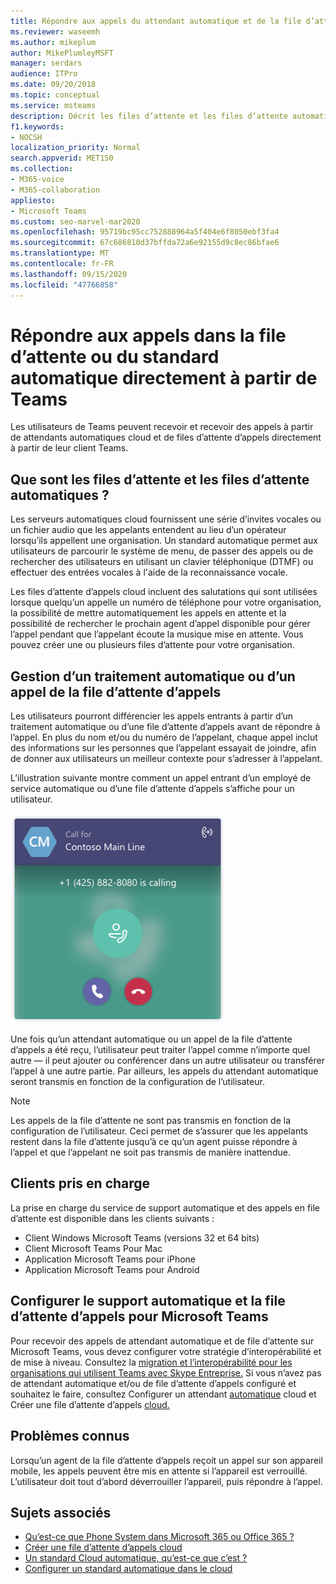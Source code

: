 ```yaml
---
title: Répondre aux appels du attendant automatique et de la file d’attente d’appels
ms.reviewer: waseemh
ms.author: mikeplum
author: MikePlumleyMSFT
manager: serdars
audience: ITPro
ms.date: 09/20/2018
ms.topic: conceptual
ms.service: msteams
description: Décrit les files d’attente et les files d’attente automatiques dans le cloud, et explique comment vous pouvez répondre à ces appels dans Teams.
f1.keywords:
- NOCSH
localization_priority: Normal
search.appverid: MET150
ms.collection:
- M365-voice
- M365-collaboration
appliesto:
- Microsoft Teams
ms.custom: seo-marvel-mar2020
ms.openlocfilehash: 95719bc95cc752888964a5f404e6f8050ebf3fa4
ms.sourcegitcommit: 67c686810d37bffda72a6e92155d9c8ec86bfae6
ms.translationtype: MT
ms.contentlocale: fr-FR
ms.lasthandoff: 09/15/2020
ms.locfileid: "47766858"
---
```

<a name="answer-auto-attendant-and-call-queue-calls-directly-from-teams"></a>Répondre aux appels dans la file d’attente ou du standard automatique directement à partir de Teams
===========================================================

Les utilisateurs de Teams peuvent recevoir et recevoir des appels à partir de attendants automatiques cloud et de files d’attente d’appels directement à partir de leur client Teams.

## <a name="what-are-auto-attendants-and-call-queues"></a>Que sont les files d’attente et les files d’attente automatiques ?

Les serveurs automatiques cloud fournissent une série d’invites vocales ou un fichier audio que les appelants entendent au lieu d’un opérateur lorsqu’ils appellent une organisation. Un standard automatique permet aux utilisateurs de parcourir le système de menu, de passer des appels ou de rechercher des utilisateurs en utilisant un clavier téléphonique (DTMF) ou effectuer des entrées vocales à l'aide de la reconnaissance vocale.

Les files d’attente d’appels cloud incluent des salutations qui sont utilisées lorsque quelqu’un appelle un numéro de téléphone pour votre organisation, la possibilité de mettre automatiquement les appels en attente et la possibilité de rechercher le prochain agent d’appel disponible pour gérer l’appel pendant que l’appelant écoute la musique mise en attente. Vous pouvez créer une ou plusieurs files d’attente pour votre organisation.

## <a name="handling-an-auto-attendant-or-call-queue-call"></a>Gestion d’un traitement automatique ou d’un appel de la file d’attente d’appels

Les utilisateurs pourront différencier les appels entrants à partir d’un traitement automatique ou d’une file d’attente d’appels avant de répondre à l’appel. En plus du nom et/ou du numéro de l’appelant, chaque appel inclut des informations sur les personnes que l’appelant essayait de joindre, afin de donner aux utilisateurs un meilleur contexte pour s’adresser à l’appelant.

L’illustration suivante montre comment un appel entrant d’un employé de service automatique ou d’une file d’attente d’appels s’affiche pour un utilisateur.

![Capture d’écran d’une notification d’appel entrant](media/answer-auto-attendant-and-call-queue-calls-image1.png)

Une fois qu’un attendant automatique ou un appel de la file d’attente d’appels a été reçu, l’utilisateur peut traiter l’appel comme n’importe quel autre &#x2014; il peut ajouter ou conférencer dans un autre utilisateur ou transférer l’appel à une autre partie. Par ailleurs, les appels du attendant automatique seront transmis en fonction de la configuration de l’utilisateur.

> [!NOTE] 
> Les appels de la file d’attente ne sont pas transmis en fonction de la configuration de l’utilisateur. Ceci permet de s’assurer que les appelants restent dans la file d’attente jusqu’à ce qu’un agent puisse répondre à l’appel et que l’appelant ne soit pas transmis de manière inattendue.

## <a name="supported-clients"></a>Clients pris en charge

La prise en charge du service de support automatique et des appels en file d’attente est disponible dans les clients suivants :

-    Client Windows Microsoft Teams (versions 32 et 64 bits)
-    Client Microsoft Teams Pour Mac
-    Application Microsoft Teams pour iPhone
-    Application Microsoft Teams pour Android

## <a name="configure-auto-attendant-and-call-queue-support-for-microsoft-teams"></a>Configurer le support automatique et la file d’attente d’appels pour Microsoft Teams

Pour recevoir des appels de attendant automatique et de file d’attente sur Microsoft Teams, vous devez configurer votre stratégie d’interopérabilité et de mise à niveau. Consultez la [migration et l’interopérabilité pour les organisations qui utilisent Teams avec Skype Entreprise.](migration-interop-guidance-for-teams-with-skype.md) Si vous n’avez pas de attendant automatique et/ou de file d’attente d’appels configuré et souhaitez le faire, consultez Configurer un attendant [automatique](create-a-phone-system-auto-attendant.md) cloud et Créer une file d’attente d’appels [cloud.](create-a-phone-system-call-queue.md)

## <a name="known-issues"></a>Problèmes connus

Lorsqu’un agent de la file d’attente d’appels reçoit un appel sur son appareil mobile, les appels peuvent être mis en attente si l’appareil est verrouillé. L’utilisateur doit tout d’abord déverrouiller l’appareil, puis répondre à l’appel.


## <a name="related-topics"></a>Sujets associés

-    [Qu’est-ce que Phone System dans Microsoft 365 ou Office 365 ?](what-is-phone-system-in-office-365.md)
-    [Créer une file d’attente d’appels cloud](create-a-phone-system-call-queue.md)
-    [Un standard Cloud automatique, qu’est-ce que c’est ?](what-are-phone-system-auto-attendants.md)
-    [Configurer un standard automatique dans le cloud](create-a-phone-system-auto-attendant.md)

